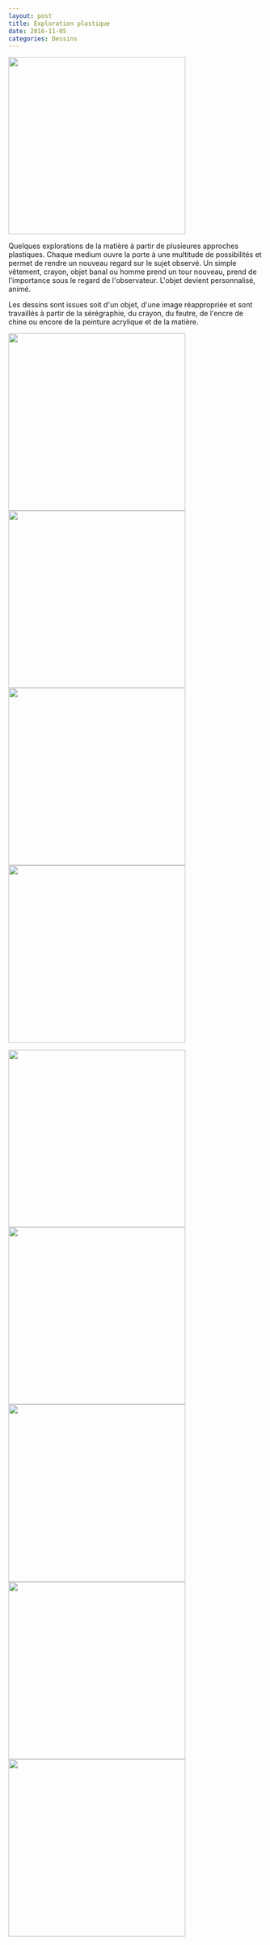 ```yaml
---
layout: post
title: Exploration plastique
date: 2016-11-05
categories: Dessins
---
```

<a href="/images/fulls/DD4.jpg" target="_blank"><img src="/images/fulls/DD4.jpg" width="350"></a> 

Quelques explorations de la matière à partir de plusieures approches plastiques. Chaque medium ouvre la porte à 
une multitude de possibilités et permet de rendre un nouveau regard sur le sujet observé. Un simple vêtement, crayon, 
objet banal ou homme prend un tour nouveau, prend de l'importance sous le regard de l'observateur.
L'objet devient personnalisé, animé.

Les dessins sont issues soit d'un objet, d'une image réappropriée et sont travaillés à partir 
de la sérégraphie, du crayon, du feutre, de l'encre de chine ou encore de la peinture acrylique et de la matière.


<a href="/images/fulls/D1.jpg" target="_blank"><img src="/images/fulls/D1.jpg" width="350"></a> <a href="/images/fulls/D7.jpg" target="_blank"><img src="/images/fulls/D7.jpg" width="350"></a> <a href="/images/fulls/D9.jpg" target="_blank"><img src="/images/fulls/D9.jpg" width="350"></a> <a href="/images/fulls/D4.jpg" target="_blank"><img src="/images/fulls/D4.jpg" width="350"></a>

<a href="/images/fulls/DD1.jpg" target="_blank"><img src="/images/fulls/DD1.jpg" width="350"></a> <a href="/images/fulls/DD5.jpg" target="_blank"><img src="/images/fulls/DD5.jpg" width="350"></a> <a href="/images/fulls/DD2.jpg" target="_blank"><img src="/images/fulls/DD2.jpg" width="350"></a> <a href="/images/fulls/DD3.jpg" target="_blank"><img src="/images/fulls/DD3.jpg" width="350"></a> <a href="/images/fulls/D8.jpg" target="_blank"><img src="/images/fulls/D8.jpg" width="350"></a> 

